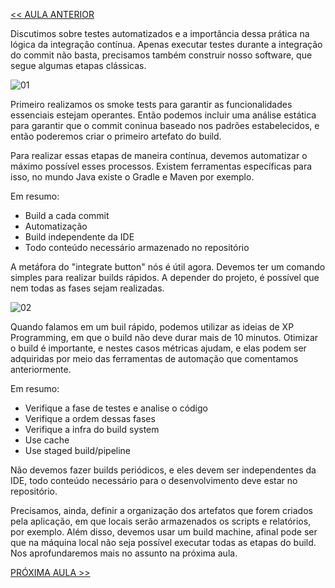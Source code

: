 [<< AULA ANTERIOR](https://github.com/pvreboucas/integracao-continua-ci/blob/aula-03/aulas/1-Self%20Testing.md)

Discutimos sobre testes automatizados e a importância dessa prática na lógica da integração contínua. Apenas executar testes durante a integração do commit não basta, precisamos também construir nosso software, que segue algumas etapas clássicas.

![01](https://github.com/pvreboucas/integracao-continua-ci/blob/aula-03/aulas/imagens/3-1-etapas.png)

Primeiro realizamos os smoke tests para garantir as funcionalidades essenciais estejam operantes. Então podemos incluir uma análise estática para garantir que o commit coninua baseado nos padrões estabelecidos, e então poderemos criar o primeiro artefato do build.

Para realizar essas etapas de maneira contínua, devemos automatizar o máximo possível esses processos. Existem ferramentas específicas para isso, no mundo Java existe o Gradle e Maven por exemplo.

Em resumo:

* Build a cada commit
* Automatização
* Build independente da IDE
* Todo conteúdo necessário armazenado no repositório

A metáfora do "integrate button" nós é útil agora. Devemos ter um comando simples para realizar builds rápidos. A depender do projeto, é possível que nem todas as fases sejam realizadas.

![02](https://github.com/pvreboucas/integracao-continua-ci/blob/aula-03/aulas/imagens/3-2-book.png)

Quando falamos em um buil rápido, podemos utilizar as ideias de XP Programming, em que o build não deve durar mais de 10 minutos. Otimizar o build é importante, e nestes casos métricas ajudam, e elas podem ser adquiridas por meio das ferramentas de automação que comentamos anteriormente.

Em resumo:

* Verifique a fase de testes e analise o código
* Verifique a ordem dessas fases
* Verifique a infra do build system
* Use cache
* Use staged build/pipeline

Não devemos fazer builds periódicos, e eles devem ser independentes da IDE, todo conteúdo necessário para o desenvolvimento deve estar no repositório.

Precisamos, ainda, definir a organização dos artefatos que forem criados pela aplicação, em que locais serão armazenados os scripts e relatórios, por exemplo. Além disso, devemos usar um build machine, afinal pode ser que na máquina local não seja possível executar todas as etapas do build. Nos aprofundaremos mais no assunto na próxima aula.


[PRÓXIMA AULA >>](https://github.com/pvreboucas/integracao-continua-ci/blob/aula-04/aulas/1-Servidor%20de%20Integra%C3%A7%C3%A3o%20Cont%C3%ADnua.md)
